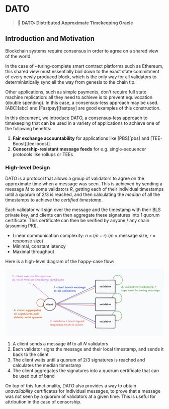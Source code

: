 # DATO

> **📖 DATO: Distributed Approximate Timekeeping Oracle**

## Introduction and Motivation

Blockchain systems require consensus in order to agree on a shared view of the world.

In the case of ~turing-complete smart contract platforms such as Ethereum, this shared
view must essentially boil down to the exact state commitment of every newly produced
block, which is the only way for all validators to deterministically sync all the way
from genesis to the chain tip.

Other applications, such as simple payments, don't require full state machine replication:
all they need to achieve is to prevent equivocation (double spending). In this case, a
consensus-less approach may be used. [ABC][abc] and [Fastpay][fastpay] are good examples
of this construction.

In this document, we introduce DATO, a consensus-less approach to timekeeping that can
be used in a variety of applications to achieve one of the following benefits:

1. **Fair exchange accountability** for applications like [PBS][pbs] and [TEE-Boost][tee-boost]
2. **Censorship-resistant message feeds** for e.g. single-sequencer protocols like rollups or TEEs

### High-level Design

DATO is a protocol that allows a group of validators to agree on the approximate time
when a message was seen. This is achieved by sending a message $M$ to some validators
$R$, getting each of their individual timestamps until a quorum of 2/3 is reached, and
then calculating the _median_ of all the timestamps to achieve the _certified timestamp_.

Each validator will sign over the message and the timestamp with their BLS private key,
and clients can then aggregate these signatures into 1 quorum certificate. This certificate
can then be verified by anyone / any chain (assuming PKI).

- Linear communication complexity: $n \times (m + r)$ ($m$ = message size, $r$ = response size)
- Minimal, constant latency
- Maximal throughput

Here is a high-level diagram of the happy-case flow:

![DATO simple flow](./assets/dato_simple_diagram.png)

1. A client sends a message $M$ to all $N$ validators
2. Each validator signs the message and their local timestamp, and sends it back to the client
3. The client waits until a quorum of $2/3$ signatures is reached and calculates the median timestamp
4. The client aggregates the signatures into a quorum certificate that can be used out of band

On top of this functionality, DATO also provides a way to obtain _unavailability_ certificates
for individual messages, to prove that a message was not seen by a quorum of validators at a
given time. This is useful for attribution in the case of censorship.
